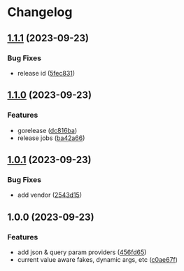# Changelog

## [1.1.1](https://github.com/mdshack/dbanon/compare/v1.1.0...v1.1.1) (2023-09-23)


### Bug Fixes

* release id ([5fec831](https://github.com/mdshack/dbanon/commit/5fec83106ec2f25180714897adab063e7a079b79))

## [1.1.0](https://github.com/mdshack/dbanon/compare/v1.0.1...v1.1.0) (2023-09-23)


### Features

* gorelease ([dc816ba](https://github.com/mdshack/dbanon/commit/dc816ba63f2c4ec2d6306932e39976f57f88d31c))
* release jobs ([ba42a66](https://github.com/mdshack/dbanon/commit/ba42a66d18d805365de24e2b203626e93b353c05))

## [1.0.1](https://github.com/mdshack/dbanon/compare/v1.0.0...v1.0.1) (2023-09-23)


### Bug Fixes

* add vendor ([2543d15](https://github.com/mdshack/dbanon/commit/2543d15276ee1931ebad7c7cbaba6fd36f407a09))

## 1.0.0 (2023-09-23)


### Features

* add json & query param providers ([456fd65](https://github.com/mdshack/dbanon/commit/456fd65a822e3b3208249759ad3888f684053717))
* current value aware fakes, dynamic args, etc ([c0ae67f](https://github.com/mdshack/dbanon/commit/c0ae67f20c0a5962671d6243bb3f7759d460d5b6))
